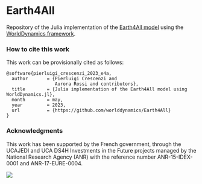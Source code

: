 # Earth4All
Repository of the Julia implementation of the [Earth4All model](https://earth4all.life/the-science-rp/) using the [WorldDynamics framework](https://github.com/worlddynamics/WorldDynamics.jl).

### How to cite this work
This work can be provisionally cited as follows:
```
@software{pierluigi_crescenzi_2023_e4a,
  author       = {Pierluigi Crescenzi and
                  Aurora Rossi and contributors},
  title        = {Julia implementation of the Earth4All model using WorldDynamics.jl},
  month        = may,
  year         = 2023,
  url          = {https://github.com/worlddynamics/Earth4All}
}
```
### Acknowledgments 

This work has been supported by the French government, through the UCAJEDI and UCA DS4H Investments in the Future projects managed by the National Research Agency (ANR) with the reference number ANR-15-IDEX-0001 and ANR-17-EURE-0004.

![](https://ds4h.univ-cotedazur.fr/medias/photo/uca-ds4h-france2030_1674577606814-png?ID_FICHE=1055467)
